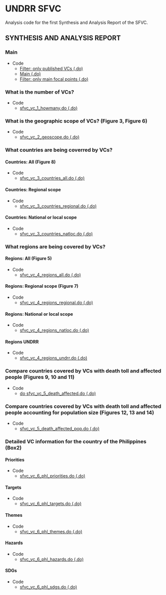 # UNDRR SFVC
Analysis code for the first Synthesis and Analysis Report of the SFVC.

## SYNTHESIS AND ANALYSIS REPORT

### Main
- Code
  - [Filter: only published VCs (.do)](https://github.com/ergoro/undrr_sfvc/blob/master/sfvc_vc_0_filter_commitments_published.do)
  - [Main (.do)](https://github.com/ergoro/undrr_sfvc/blob/master/sfvc_vc_0_main.do)
  - [Filter: only main focal points (.do)](https://github.com/ergoro/undrr_sfvc/blob/master/sfvc_vc_0_filter_main_focal_points.do)

### What is the number of VCs?
- Code
  - [sfvc_vc_1_howmany.do (.do)](https://github.com/ergoro/undrr_sfvc/blob/master/sfvc_vc_1_howmany.do)

### What is the geographic scope of VCs? (Figure 3, Figure 6)
- Code
  - [sfvc_vc_2_geoscope.do (.do)](https://github.com/ergoro/undrr_sfvc/blob/master/sfvc_vc_2_geoscope.do)

### What countries are being coverred by VCs?
#### Countries: All (Figure 8)
- Code
  - [sfvc_vc_3_countries_all.do (.do)](https://github.com/ergoro/undrr_sfvc/blob/master/sfvc_vc_3_countries_all.do)
#### Countries: Regional scope
- Code
  - [sfvc_vc_3_countries_regional.do (.do)](https://github.com/ergoro/undrr_sfvc/blob/master/sfvc_vc_3_countries_regional.do)
#### Countries: National or local scope
- Code
  - [sfvc_vc_3_countries_natloc.do (.do)](https://github.com/ergoro/undrr_sfvc/blob/master/sfvc_vc_3_countries_natloc.do)

### What regions are being covered by VCs?
#### Regions: All (Figure 5)
- Code
  - [sfvc_vc_4_regions_all.do (.do)](https://github.com/ergoro/undrr_sfvc/blob/master/sfvc_vc_4_regions_all.do)
#### Regions: Regional scope (Figure 7)
- Code
  - [sfvc_vc_4_regions_regional.do (.do)](https://github.com/ergoro/undrr_sfvc/blob/master/sfvc_vc_4_regions_regional.do)
#### Regions: National or local scope
- Code
  - [sfvc_vc_4_regions_natloc.do (.do)](https://github.com/ergoro/undrr_sfvc/blob/master/sfvc_vc_4_regions_natloc.do)
#### Regions UNDRR
- Code
  - [sfvc_vc_4_regions_undrr.do (.do)](https://github.com/ergoro/undrr_sfvc/blob/master/sfvc_vc_4_regions_undrr.do)
  
### Compare countries covered by VCs with death toll and affected people (Figures 9, 10 and 11)
- Code
  - [do sfvc_vc_5_death_affected.do (.do)](https://github.com/ergoro/undrr_sfvc/blob/master/sfvc_vc_5_death_affected.do)
  
### Compare countries covered by VCs with death toll and affected people accounting for population size (Figures 12, 13 and 14)
- Code
  - [sfvc_vc_5_death_affected_pop.do (.do)](https://github.com/ergoro/undrr_sfvc/blob/master/sfvc_vc_5_death_affected_pop.do)
  
### Detailed VC information for the country of the Philippines (Box2)
#### Priorities
- Code
  - [sfvc_vc_6_phl_priorities.do (.do)](https://github.com/ergoro/undrr_sfvc/blob/master/sfvc_vc_6_phl_priorities.do)
#### Targets
- Code
  - [sfvc_vc_6_phl_targets.do (.do)](https://github.com/ergoro/undrr_sfvc/blob/master/sfvc_vc_6_phl_targets.do)
#### Themes
- Code
  - [sfvc_vc_6_phl_themes.do (.do)](https://github.com/ergoro/undrr_sfvc/blob/master/sfvc_vc_6_phl_themes.do)
#### Hazards
- Code
  - [sfvc_vc_6_phl_hazards.do (.do)](https://github.com/ergoro/undrr_sfvc/blob/master/sfvc_vc_6_phl_hazards.do)
#### SDGs
- Code
  - [sfvc_vc_6_phl_sdgs.do (.do)](https://github.com/ergoro/undrr_sfvc/blob/master/sfvc_vc_6_phl_sdgs.do)
